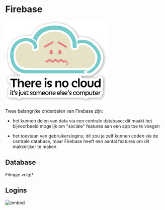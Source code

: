 # Firebase

![](cloud.png)

Twee belangrijke onderdelen van Firebase zijn:

- het kunnen delen van data via een centrale database; dit maakt het bijvoorbeeld mogelijk om "sociale" features aan een app toe te voegen

- het toestaan van gebruikerslogins; dit zou je zelf kunnen coden via de centrale database, maar Firebase heeft een aantal features om dit makkelijker te maken

## Database

Filmpje volgt!

## Logins

![embed](https://player.vimeo.com/video/208276322)
